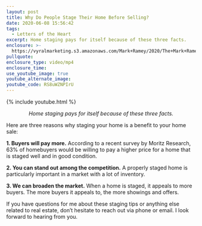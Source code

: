 ```yaml
---
layout: post
title: Why Do People Stage Their Home Before Selling?
date: 2020-06-08 15:56:42
tags:
  - Letters of the Heart
excerpt: Home staging pays for itself because of these three facts.
enclosure: >-
  https://vyralmarketing.s3.amazonaws.com/Mark+Ramey/2020/The+Mark+Ramey+Group-+%5B23-24%5D+_+Staging.mp4
pullquote:
enclosure_type: video/mp4
enclosure_time:
use_youtube_image: true
youtube_alternate_image:
youtube_code: RS8uWZNPIrU
---
```


{% include youtube.html %}

<p style="text-align: center;"><em>Home staging pays for itself because of these three facts.</em></p>

Here are three reasons why staging your home is a benefit to your home sale:

**1\. Buyers will pay more.** According to a recent survey by Moritz Research, 63% of homebuyers would be willing to pay a higher price for a home that is staged well and in good condition.

**2\. You can stand out among the competition.** A properly staged home is particularly important in a market with a lot of inventory.

**3\. We can broaden the market.** When a home is staged, it appeals to more buyers. The more buyers it appeals to, the more showings and offers.

If you have questions for me about these staging tips or anything else related to real estate, don’t hesitate to reach out via phone or email. I look forward to hearing from you.